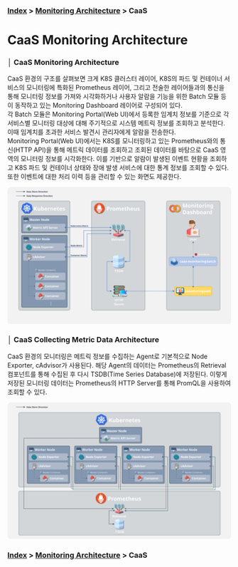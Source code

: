 ### [Index](https://github.com/PaaS-TA/Guide) > [Monitoring Architecture](PAAS-TA_MONITORING_ARCHITECTURE.md) > CaaS


# CaaS Monitoring Architecture


### │ CaaS Monitoring Architecture
CaaS 환경의 구조를 살펴보면 크게 K8S 클러스터 레이어, K8S의 파드 및 컨테이너 서비스의 모니터링에 특화된 Prometheus 레이어, 그리고 전술한 레이어들과의 통신을 통해 모니터링 정보를 가져와 시각화하거나 사용자 알람을 기능을 위한 Batch 모듈 등이 동작하고 있는 Monitoring Dashboard 레이어로 구성되어 있다.  
각 Batch 모듈은 Monitoring Portal(Web UI)에서 등록한 임계치 정보를 기준으로 각 서비스별 모니터링 대상에 대해 주기적으로 시스템 메트릭 정보를 조회하고 분석한다. 이때 임계치를 초과한 서비스 발견시 관리자에게 알람을 전송한다.  
Monitoring Portal(Web UI)에서는 K8S를 모니터링하고 있는 Prometheus와의 통신(HTTP API)을 통해 메트릭 데이터를 조회하고 조회된 데이터를 바탕으로 CaaS 영역의 모니터링 정보를 시각화한다. 이를 기반으로 알람이 발생된 이벤트 현황을 조회하고 K8S 파드 및 컨테이너 상태와 장애 발생 서비스에 대한 통계 정보를 조회할 수 있다. 또한 이벤트에 대한 처리 이력 등을 관리할 수 있는 화면도 제공한다.

![](images/caas_architecture.svg)


### │ CaaS Collecting Metric Data Architecture
CaaS 환경의 모니터링은 메트릭 정보를 수집하는 Agent로 기본적으로 Node Exporter, cAdvisor가 사용된다. 해당 Agent의 데이터는 Prometheus의 Retrieval 컴포넌트를 통해 수집된 후 다시 TSDB(Time Series Database)에 저장된다. 이렇게 저장된 모니터링 데이터는 Prometheus의 HTTP Server를 통해 PromQL을 사용하여 조회할 수 있다.

![](images/caas_architecture_1.svg)


### [Index](https://github.com/PaaS-TA/Guide) > [Monitoring Architecture](PAAS-TA_MONITORING_ARCHITECTURE.md) > CaaS
